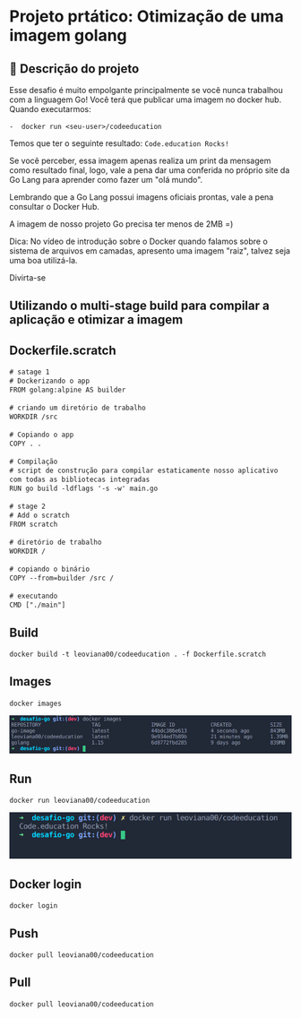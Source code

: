 # Projeto prtático: Otimização de uma imagem golang

## 🌱 Descrição do projeto 

Esse desafio é muito empolgante principalmente se você nunca trabalhou com a linguagem Go!
Você terá que publicar uma imagem no docker hub. Quando executarmos:

    -  docker run <seu-user>/codeeducation

Temos que ter o seguinte resultado: `Code.education Rocks!`

Se você perceber, essa imagem apenas realiza um print da mensagem como resultado final, logo, vale a pena dar uma conferida no próprio site da Go Lang para aprender como fazer um "olá mundo".

Lembrando que a Go Lang possui imagens oficiais prontas, vale a pena consultar o Docker Hub.

A imagem de nosso projeto Go precisa ter menos de 2MB =)

Dica: No vídeo de introdução sobre o Docker quando falamos sobre o sistema de arquivos em camadas, apresento uma imagem "raiz", talvez seja uma boa utilizá-la.

Divirta-se

## Utilizando o multi-stage build para compilar a aplicação e otimizar a imagem

## Dockerfile.scratch
```
# satage 1
# Dockerizando o app
FROM golang:alpine AS builder

# criando um diretório de trabalho
WORKDIR /src

# Copiando o app
COPY . .

# Compilação
# script de construção para compilar estaticamente nosso aplicativo com todas as bibliotecas integradas
RUN go build -ldflags '-s -w' main.go

# stage 2
# Add o scratch
FROM scratch

# diretório de trabalho
WORKDIR /

# copiando o binário
COPY --from=builder /src / 

# executando 
CMD ["./main"]
```

## Build 

```
docker build -t leoviana00/codeeducation . -f Dockerfile.scratch
```

## Images
```
docker images
```
![](image/go-images.png)

## Run

```
docker run leoviana00/codeeducation
```
![](image/go-scratch.png)

## Docker login

```
docker login
```
## Push

```
docker pull leoviana00/codeeducation
```
## Pull

```
docker pull leoviana00/codeeducation
```
